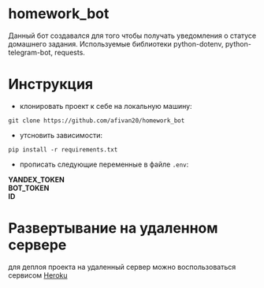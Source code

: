 # homework_bot
Данный бот создавался для того чтобы получать уведомления о статусе домашнего задания. 
Используемые библиотеки python-dotenv, python-telegram-bot, requests. 
# Инструкция
- клонировать проект к себе на локальную машину:
```
git clone https://github.com/afivan20/homework_bot
```
- утсновить зависимости:
```
pip install -r requirements.txt
```
- прописать следующие переменные в файле `.env`:

<b>YANDEX_TOKEN <br>
BOT_TOKEN <br>
ID</b>

# Развертывание на удаленном сервере
для деплоя проекта на удаленный сервер можно воспользоваться сервисом [Heroku](https://heroku.com)
